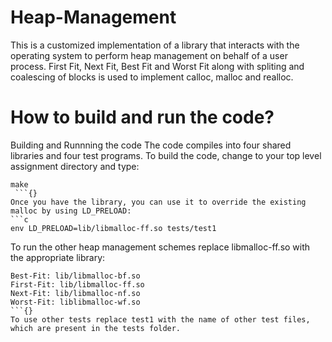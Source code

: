 # Heap-Management
This is a customized implementation of a library that interacts with the operating system to perform heap management on behalf of a user process. 
First Fit, Next Fit, Best Fit and Worst Fit along with spliting and coalescing of blocks is used to implement calloc, malloc and realloc.

# How to build and run the code?
Building and Runnning the code
The code compiles into four shared libraries and four test programs. To build the code, change to your top level assignment directory and type:
```{C}
make
 ```{}
Once you have the library, you can use it to override the existing malloc by using LD_PRELOAD:
```c
env LD_PRELOAD=lib/libmalloc-ff.so tests/test1
 ```
To run the other heap management schemes replace libmalloc-ff.so with the appropriate library:
```{c}
Best-Fit: lib/libmalloc-bf.so
First-Fit: lib/libmalloc-ff.so
Next-Fit: lib/libmalloc-nf.so
Worst-Fit: liblibmalloc-wf.so 
```{}
To use other tests replace test1 with the name of other test files, which are present in the tests folder.

